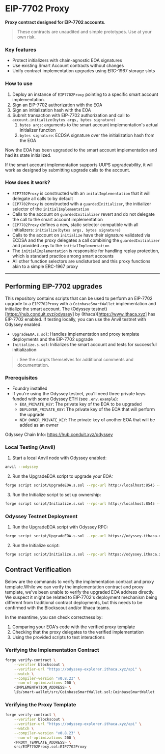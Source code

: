 # EIP-7702 Proxy

**Proxy contract designed for EIP-7702 accounts.**

> These contracts are unaudited and simple prototypes. Use at your own risk.

### Key features
* Protect initializers with chain-agnostic EOA signatures
* Use existing Smart Account contracts without changes
* Unify contract implementation upgrades using ERC-1967 storage slots

### How to use
1. Deploy an instance of `EIP7702Proxy` pointing to a specific smart account implementation.
1. Sign an EIP-7702 authorization with the EOA
1. Sign an initialization hash with the EOA
1. Submit transaction with EIP-7702 authorization and call to `account.initialize(bytes args, bytes signature)`
    1. `bytes args`: arguments to the smart account implementation's actual initializer function
    1. `bytes signature`: ECDSA signature over the initialization hash from the EOA

Now the EOA has been upgraded to the smart account implementation and had its state initialized.

If the smart account implementation supports UUPS upgradeability, it will work as designed by submitting upgrade calls to the account.

### How does it work?
* `EIP7702Proxy` is constructed with an `initalImplementation` that it will delegate all calls to by default
* `EIP7702Proxy` is constructed with a `guardedInitializer`, the initializer selector of the `initialImplementation`
* Calls to the account on `guardedInitializer` revert and do not delegate the call to the smart account implementation
* `EIP7702Proxy` defines a new, static selector compatible with all initializers: `initialize(bytes args, bytes signature)`
* Calls to the account on `initialize` have their signature validated via ECDSA and the proxy delegates a call combining the `guardedInitializer` and provided `args` to the `initialImplementation`
* The `initialImplementation` is responsible for handling replay protection, which is standard practice among smart accounts
* All other function selectors are undisturbed and this proxy functions akin to a simple ERC-1967 proxy

---

## Performing EIP-7702 upgrades

This repository contains scripts that can be used to perform an EIP-7702 upgrade to a `EIP7702Proxy` with a `CoinbaseSmartWallet` implementation and initialize the smart account. The (Odyssey testnet)[https://hub.conduit.xyz/odyssey] by (Ithaca)[https://www.ithaca.xyz] has EIP-7702 enabled. If testing locally, you can use the Anvil testnet with Odyssey enabled.

   - `UpgradeEOA.s.sol`: Handles implementation and proxy template deployments and the EIP-7702 upgrade
   - `Initialize.s.sol`: Initializes the smart account and tests for successful initialization


> ℹ️ See the scripts themselves for additional comments and documentation.

### Prerequisites
- Foundry installed
- If you're using the Odyssey testnet, you'll need three private keys funded with some Odyssey ETH (see `.env.example`):
    - `EOA_PRIVATE_KEY`: The private key of the EOA to be upgraded
    - `DEPLOYER_PRIVATE_KEY`: The private key of the EOA that will perform the upgrade
    - `NEW_OWNER_PRIVATE_KEY`: The private key of another EOA that will be added as an owner

Odyssey Chain Info: https://hub.conduit.xyz/odyssey

### Local Testing (Anvil)

1. Start a local Anvil node with Odyssey enabled:
```bash
anvil --odyssey
```

2. Run the UpgradeEOA script to upgrade your EOA:
```bash
forge script script/UpgradeEOA.s.sol --rpc-url http://localhost:8545 --broadcast --ffi
```

3. Run the Initialize script to set up ownership:
```bash
forge script script/Initialize.s.sol --rpc-url http://localhost:8545 --broadcast
```

### Odyssey Testnet Deployment

1. Run the UpgradeEOA script with Odyssey RPC:
```bash
forge script script/UpgradeEOA.s.sol --rpc-url https://odyssey.ithaca.xyz --broadcast --ffi
```

2. Run the Initialize script:
```bash
forge script script/Initialize.s.sol --rpc-url https://odyssey.ithaca.xyz --broadcast
```

## Contract Verification

Below are the commands to verify the implementation contract and proxy template.While we can verify the implementation contract and proxy template, we've been unable to verify the upgraded EOA address directly. We suspect it might be related to EIP-7702's deployment mechanism being different from traditional contract deployments, but this needs to be confirmed with the Blockscout and/or Ithaca teams.

In the meantime, you can check correctness by:
1. Comparing your EOA's code with the verified proxy template
2. Checking that the proxy delegates to the verified implementation
3. Using the provided scripts to test interactions


### Verifying the Implementation Contract

```bash
forge verify-contract \
    --verifier blockscout \
    --verifier-url "https://odyssey-explorer.ithaca.xyz/api" \
    --watch \
    --compiler-version "v0.8.23" \
    --num-of-optimizations 200 \
    <IMPLEMENTATION_ADDRESS> \
    lib/smart-wallet/src/CoinbaseSmartWallet.sol:CoinbaseSmartWallet
```

### Verifying the Proxy Template

```bash
forge verify-contract \
    --verifier blockscout \
    --verifier-url "https://odyssey-explorer.ithaca.xyz/api" \
    --watch \
    --compiler-version "v0.8.23" \
    --num-of-optimizations 200 \
    <PROXY_TEMPLATE_ADDRESS> \
    src/EIP7702Proxy.sol:EIP7702Proxy
```
